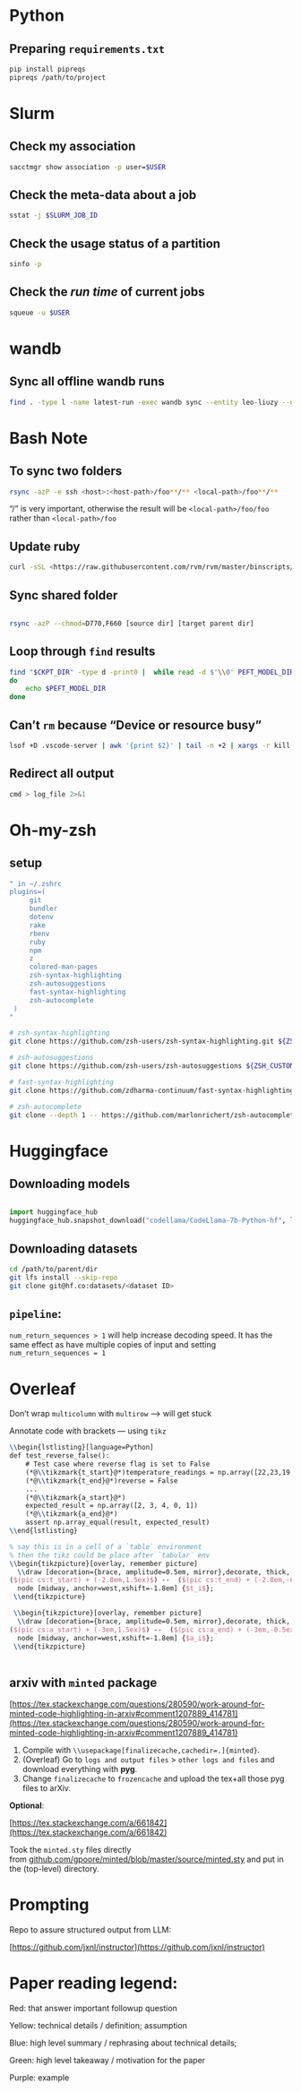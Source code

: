 # Python

## Preparing `requirements.txt`

```bash
pip install pipreqs
pipreqs /path/to/project
```

# Slurm

## Check my association

```bash
sacctmgr show association -p user=$USER
```

## Check the meta-data about a job

```bash
sstat -j $SLURM_JOB_ID
```

## Check the usage status of a partition

```bash
sinfo -p
```

## Check the *run time* of current jobs
```bash
squeue -u $USER
```
# wandb
## Sync all offline wandb runs
```bash
find . -type l -name latest-run -exec wandb sync --entity leo-liuzy --no-include-synced {} +
```

# Bash Note

## To sync two folders

```bash
rsync -azP -e ssh <host>:<host-path>/foo**/** <local-path>/foo**/**
```

“/” is very important, otherwise the result will be `<local-path>/foo/foo` rather than `<local-path>/foo`

## Update ruby

```bash
curl -sSL <https://raw.githubusercontent.com/rvm/rvm/master/binscripts/rvm-installer> | bash -s stable

```

## Sync shared folder
```bash

rsync -azP --chmod=D770,F660 [source dir] [target parent dir]

```


## Loop through `find` results

```bash
find "$CKPT_DIR" -type d -print0 |  while read -d $'\\0' PEFT_MODEL_DIR
do
	echo $PEFT_MODEL_DIR
done
```

## Can’t `rm` because “Device or resource busy”

```bash
lsof +D .vscode-server | awk '{print $2}' | tail -n +2 | xargs -r kill -9
```

## Redirect all output
```bash
cmd > log_file 2>&1
```

# Oh-my-zsh
## setup
```bash
" in ~/.zshrc
plugins=(
     git
     bundler
     dotenv
     rake
     rbenv
     ruby
     npm
     z
     colored-man-pages
     zsh-syntax-highlighting
     zsh-autosuggestions
     fast-syntax-highlighting
     zsh-autocomplete
 )
"

# zsh-syntax-highlighting
git clone https://github.com/zsh-users/zsh-syntax-highlighting.git ${ZSH_CUSTOM:-~/.oh-my-zsh/custom}/plugins/zsh-syntax-highlighting

# zsh-autosuggestions
git clone https://github.com/zsh-users/zsh-autosuggestions ${ZSH_CUSTOM:-~/.oh-my-zsh/custom}/plugins/zsh-autosuggestions

# fast-syntax-highlighting
git clone https://github.com/zdharma-continuum/fast-syntax-highlighting.git ${ZSH_CUSTOM:-$HOME/.oh-my-zsh/custom}/plugins/fast-syntax-highlighting

# zsh-autocomplete
git clone --depth 1 -- https://github.com/marlonrichert/zsh-autocomplete.git ${ZSH_CUSTOM:-~/.oh-my-zsh/custom}/plugins/zsh-autocomplete
```

# Huggingface

## Downloading models

```python

import huggingface_hub
huggingface_hub.snapshot_download("codellama/CodeLlama-7b-Python-hf", local_dir="/home/zliu/CodeLlama-7b-Python-hf", local_dir_use_symlinks=False)
```

## Downloading datasets

```bash
cd /path/to/parent/dir
git lfs install --skip-repo
git clone git@hf.co:datasets/<dataset ID>
```

## `pipeline`:

`num_return_sequences > 1` will help increase decoding speed. It has the same effect as have multiple copies of input and setting `num_return_sequences = 1`

# Overleaf

Don’t wrap `multicolumn` with `multirow` --> will get stuck

Annotate code with brackets — using `tikz`

```latex
\\begin{lstlisting}[language=Python]
def test_reverse_false():
    # Test case where reverse flag is set to False
    (*@\\tikzmark{t_start}@*)temperature_readings = np.array([22,23,19,20,21]) 
    (*@\\tikzmark{t_end}@*)reverse = False 
    ...
    (*@\\tikzmark{a_start}@*)
    expected_result = np.array([2, 3, 4, 0, 1])
    (*@\\tikzmark{a_end}@*)
    assert np.array_equal(result, expected_result)
\\end{lstlisting}

% say this is in a cell of a `table` environment 
% then the tikz could be place after `tabular` env
\\begin{tikzpicture}[overlay, remember picture]
  \\draw [decoration={brace, amplitude=0.5em, mirror},decorate, thick, gray]
($(pic cs:t_start) + (-2.8em,1.5ex)$) --  ($(pic cs:t_end) + (-2.8em,-0.5ex)$) 
  node [midway, anchor=west,xshift=-1.8em] {$t_i$};
 \\end{tikzpicture}

 \\begin{tikzpicture}[overlay, remember picture]
  \\draw [decoration={brace, amplitude=0.5em, mirror},decorate, thick, gray]
($(pic cs:a_start) + (-3em,1.5ex)$) --  ($(pic cs:a_end) + (-3em,-0.5ex)$) 
  node [midway, anchor=west,xshift=-1.8em] {$a_i$};
 \\end{tikzpicture}
 
```

## arxiv with `minted` package

[https://tex.stackexchange.com/questions/280590/work-around-for-minted-code-highlighting-in-arxiv#comment1207889_414781](https://tex.stackexchange.com/questions/280590/work-around-for-minted-code-highlighting-in-arxiv#comment1207889_414781)

1. Compile with `\\usepackage[finalizecache,cachedir=.]{minted}`.
2. (Overleaf) Go to `logs and output files` > `other logs and files` and download everything with **pyg**.
3. Change `finalizecache` to `frozencache` and upload the tex+all those pyg files to arXiv.

**Optional**:

[https://tex.stackexchange.com/a/661842](https://tex.stackexchange.com/a/661842)

Took the `minted.sty` files directly from [github.com/gpoore/minted/blob/master/source/minted.sty](https://github.com/gpoore/minted/blob/master/source/minted.sty) and put in the (top-level) directory.

# Prompting

Repo to assure structured output from LLM:

[https://github.com/jxnl/instructor](https://github.com/jxnl/instructor)

# Paper reading legend:

Red: that answer important followup question

Yellow: technical details / definition; assumption

Blue: high level summary / rephrasing about technical details;

Green: high level takeaway / motivation for the paper

Purple: example